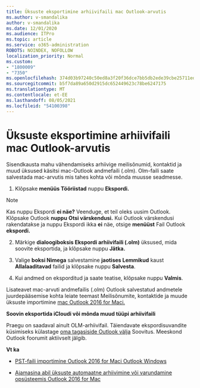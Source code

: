 ```yaml
---
title: Üksuste eksportimine arhiivifaili mac Outlook-arvutis
ms.author: v-smandalika
author: v-smandalika
ms.date: 12/01/2020
ms.audience: ITPro
ms.topic: article
ms.service: o365-administration
ROBOTS: NOINDEX, NOFOLLOW
localization_priority: Normal
ms.custom:
- "1800009"
- "7350"
ms.openlocfilehash: 374d03b97240c50ed8a3f20f36dce7bb5db2ede39cbe25711ed615efdbe1ac93
ms.sourcegitcommit: b5f7da89a650d2915dc652449623c78be6247175
ms.translationtype: MT
ms.contentlocale: et-EE
ms.lasthandoff: 08/05/2021
ms.locfileid: "54100398"
---
```

# <a name="export-items-to-an-archive-file-in-outlook-for-mac"></a>Üksuste eksportimine arhiivifaili mac Outlook-arvutis

Sisendkausta mahu vähendamiseks arhiivige meilisõnumid, kontaktid ja muud üksused käsitsi mac-Outlook andmefaili (.olm). Olm-faili saate salvestada mac-arvutis mis tahes kohta või mõnda muusse seadmesse.

1. Klõpsake **menüüs Tööriistad** nuppu **Ekspordi.**

> [!NOTE]
> Kas nuppu Ekspordi **ei näe?** Veenduge, et teil oleks uusim Outlook. Klõpsake Outlook **nuppu** **Otsi värskendusi.** Kui Outlook värskendusi rakendatakse ja nuppu Ekspordi ikka **ei** näe, otsige **menüüst** Fail Outlook **ekspordi.**

2. Märkige **dialoogiboksis Ekspordi arhiivifaili (.olm)** üksused, mida soovite eksportida, ja klõpsake nuppu **Jätka.**

3. Valige **boksi Nimega** salvestamine **jaotises Lemmikud** kaust **Allalaaditavad** failid ja klõpsake nuppu **Salvesta**.

4. Kui andmed on eksporditud ja saate teatise, klõpsake nuppu **Valmis**.

Lisateavet mac-arvuti andmefailis (.olm) Outlook salvestatud andmetele juurdepääsemise kohta leiate teemast Meilisõnumite, kontaktide ja muude üksuste importimine [mac Outlook 2016 for Maci.](https://support.microsoft.com/office/import-and-export-outlook-email-contacts-and-calendar-92577192-3881-4502-b79d-c3bbada6c8ef#ID0EAACAAA=macOS)

**Soovin eksportida iCloudi või mõnda muud tüüpi arhiivifaili**

Praegu on saadaval ainult OLM-arhiivifail. Täiendavate ekspordisuvandite küsimiseks külastage [oma tagasiside Outlook välja](https://outlook.uservoice.com/) Soovitus. Meeskond Outlook foorumit aktiivselt jälgib.

**Vt ka**

- [PST-faili importimine Outlook 2016 for Maci Outlook Windows](https://support.microsoft.com/office/import-a-pst-file-into-outlook-for-mac-from-outlook-for-windows-b4a6a1d6-94bb-4c85-a4fc-a83dc690e18c)

- [Ajamasina abil üksuste automaatne arhiivimine või varundamine opsüsteemis Outlook 2016 for Mac](https://support.microsoft.com/office/automatically-archive-or-back-up-outlook-for-mac-items-441fcce5-2262-4b64-ac8c-fa949df989f5)
